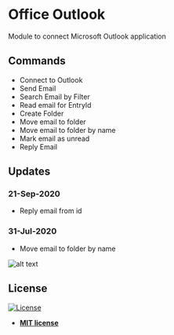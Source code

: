 # Office Outlook
Module to connect Microsoft Outlook application

## Commands
<ul id="commands_readme">
    <li>Connect to Outlook</li>
    <li>Send Email</li>
    <li>Search Email by Filter</li>
    <li>Read email for EntryId</li>
    <li>Create Folder</li>
    <li>Move email to folder</li>
    <li>Move email to folder by name</li>
    <li>Mark email as unread</li>
    <li>Reply Email</li>

</ul>

## Updates

### 21-Sep-2020
- Reply email from id
### 31-Jul-2020
- Move email to folder by name

![alt text](https://raw.githubusercontent.com/rocketbot-cl/OfficeOutlook/master/example/officeoutlook.png)


<h2>License</h2>

<p><a href="http://badges.mit-license.org" rel="nofollow"><img src="https://camo.githubusercontent.com/107590fac8cbd65071396bb4d04040f76cde5bde/687474703a2f2f696d672e736869656c64732e696f2f3a6c6963656e73652d6d69742d626c75652e7376673f7374796c653d666c61742d737175617265" alt="License" data-canonical-src="http://img.shields.io/:license-mit-blue.svg?style=flat-square" style="max-width:100%;"></a></p>

<ul>
  <li><strong><a href="http://opensource.org/licenses/mit-license.php" rel="nofollow">MIT license</a></strong></li>
</ul>  
